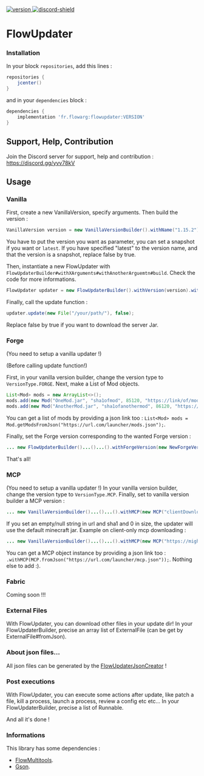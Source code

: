 [version]: https://api.bintray.com/packages/flowarg/maven/FlowUpdater/images/download.svg
[download]: https://bintray.com/flowarg/maven/FlowUpdater/_latestVersion
[discord-shield]: https://discordapp.com/api/guilds/730758985376071750/widget.png
[discord-invite]: https://discord.gg/dN6HWHp

[ ![version][] ][download]
[ ![discord-shield][] ][discord-invite]

# FlowUpdater

### Installation

In your block `repositories`, add this lines :
```groovy
repositories {
    jcenter() 
}
```

and in your `dependencies` block :
```groovy
dependencies {
    implementation 'fr.flowarg:flowupdater:VERSION'
}
```

## Support, Help, Contribution
Join the Discord server for support, help and contribution : https://discord.gg/yvv78kV

## Usage

### Vanilla

First, create a new VanillaVersion, specify arguments.
Then build the version :
```java
VanillaVersion version = new VanillaVersionBuilder().withName("1.15.2").withSnapshot(false).withVersionType(VersionType.VANILLA).build();
```
You have to put the version you want as parameter, you can set a snapshot if you want or `latest`.
If you have specified "latest" to the version name, and that the version is a snapshot, replace false by true.

Then, instantiate a new FlowUpdater with ``FlowUpdaterBuilder#withXArguments#withAnotherArguemtn#build``. Check the code for more informations.
```java
FlowUpdater updater = new FlowUpdaterBuilder().withVersion(version).withUpdaterOptions(new UpdaterOptions(false, true)).build();
```

Finally, call the update function :
```java
updater.update(new File("/your/path/"), false);
```
Replace false by true if you want to download the server Jar.

### Forge

(You need to setup a vanilla updater !)

(Before calling update function!)

First, in your vanilla version builder, change the version type to `VersionType.FORGE`.
Next, make a List of Mod objects.
```java
List<Mod> mods = new ArrayList<>();
mods.add(new Mod("OneMod.jar", "sha1ofmod", 85120, "https://link/of/mod.jar"));
mods.add(new Mod("AnotherMod.jar", "sha1ofanothermod", 86120, "https://link/of/another/mod.jar"));
```
You can get a list of mods by providing a json link too : `List<Mod> mods = Mod.getModsFromJson("https://url.com/launcher/mods.json");`.

Finally, set the Forge version corresponding to the wanted Forge version :
```java
... new FlowUpdaterBuilder()...()...().withForgeVersion(new NewForgeVersion("31.2.30", version, logger /* Same as the updater */, callback /* Same as the updater */, mods).enableModFileDeleter()); // NewForgeVersion -> 1.12.2-14.23.5.2851 1.16.2 ; OldForgeVersion -> 1.7 1.12 ; use enableModFileDeleter() | disableModFileDeleter() as you want.
```
That's all!

### MCP

(You need to setup a vanilla updater !)
In your vanilla version builder, change the version type to `VersionType.MCP`.
Finally, set to vanilla version builder a MCP version :
```java
... new VanillaVersionBuilder()...()...().withMCP(new MCP("clientDownloadURL", "name", "clientSha1", "author", "serverDownloadURL", "serverSha1", 1215, 20525));
```
If you set an empty/null string in url and sha1 and 0 in size, the updater will use the default minecraft jar.
Example on client-only mcp downloading :
```java
... new VanillaVersionBuilder()...()...().withMCP(new MCP("https://mighya.eu/resources/Client.jar", "client.jar", "f2c219e485831af2bae9464eebbe4765128c6ad6", "Kohala", "", "", 23005862, 210052));
```
You can get a MCP object instance by providing a json link too : `.withMCP(MCP.fromJson("https://url.com/launcher/mcp.json"));`.
Nothing else to add :).

### Fabric

Coming soon !!!

### External Files

With FlowUpdater, you can download other files in your update dir!
In your FlowUpdaterBuilder, precise an array list of ExternalFile (can be get by ExternalFile#fromJson).

### About json files...

All json files can be generated by the [FlowUpdaterJsonCreator](https://github.com/FlowArg/FlowUpdaterJsonCreator) !

### Post executions

With FlowUpdater, you can execute some actions after update, like patch a file, kill a process, launch a process, review a config etc etc...
In your FlowUpdaterBuilder, precise a list of Runnable.

And all it's done !

### Informations

This library has some dependencies :
- [FlowMultitools](https://github.com/FlowArg/FlowMultitools).
- [Gson](https://github.com/Google/Gson).
